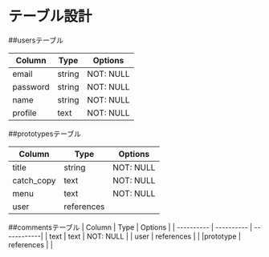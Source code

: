 # テーブル設計

##usersテーブル

| Column     | Type   | Options     |
| ---------- | ------ | ----------- |
| email      | string | NOT: NULL   |
| password   | string | NOT: NULL   |
| name       | string | NOT: NULL   |
| profile    | text   | NOT: NULL   |

##prototypesテーブル

| Column     | Type       | Options     |
| ---------- | ---------- | ----------- |
| title      | string     | NOT: NULL   |
| catch_copy | text       | NOT: NULL   |
| menu       | text       | NOT: NULL   |
| user       | references |             |


##commentsテーブル
| Column     | Type       | Options     |
| ---------- | ---------- | ------------|
| text       | text       | NOT: NULL   |
| user       | references |             |
|prototype   | references |             |